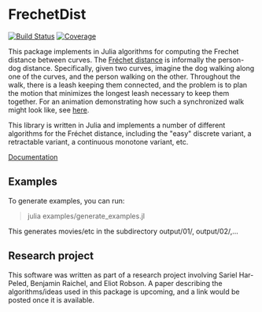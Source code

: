 # FrechetDist

[![Build Status](https://github.com/YourUserNameOnGithub/FrechetDist.jl/actions/workflows/CI.yml/badge.svg?branch=main)](https://github.com/YourUserNameOnGithub/FrechetDist.jl/actions/workflows/CI.yml?query=branch%3Amain)
[![Coverage](https://codecov.io/gh/YourUserNameOnGithub/FrechetDist.jl/branch/main/graph/badge.svg)](https://codecov.io/gh/YourUserNameOnGithub/FrechetDist.jl)

This package implements in Julia algorithms for computing the Frechet distance
between curves. The [Fréchet
distance](https://en.wikipedia.org/wiki/Fr%C3%A9chet_distance) is
informally the person-dog distance. Specifically, given two curves,
imagine the dog walking along one of the curves, and the person
walking on the other. Throughout the walk, there is a leash keeping
them connected, and the problem is to plan the motion that minimizes
the longest leash necessary to keep them together. For an animation
demonstrating how such a synchronized walk might look like, see
[here](https://www.youtube.com/watch?v=j5pPVC-mw_I).

This library is written in Julia and implements a number of different
algorithms for the Fréchet distance, including the "easy" discrete
variant, a retractable variant, a continuous monotone variant, etc.

[Documentation](build/docs/)

## Examples

To generate examples, you can run:

> julia examples/generate_examples.jl

This generates movies/etc in the subdirectory output/01/, output/02/,...

## Research project

This software was written as part of a research project involving
Sariel Har-Peled, Benjamin Raichel, and Eliot Robson. A paper
describing the algorithms/ideas used in this package is upcoming, and
a link would be posted once it is available.
